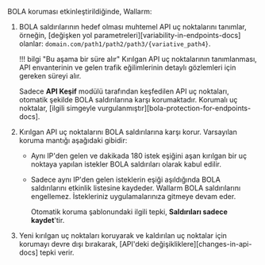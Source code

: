 BOLA koruması etkinleştirildiğinde, Wallarm:

1. BOLA saldırılarının hedef olması muhtemel API uç noktalarını tanımlar, örneğin, [değişken yol parametreleri][variability-in-endpoints-docs] olanlar: `domain.com/path1/path2/path3/{variative_path4}`.

    !!! bilgi "Bu aşama bir süre alır"
        Kırılgan API uç noktalarının tanımlanması, API envanterinin ve gelen trafik eğilimlerinin detaylı gözlemleri için gereken süreyi alır.
    
    Sadece **API Keşif** modülü tarafından keşfedilen API uç noktaları, otomatik şekilde BOLA saldırılarına karşı korumaktadır. Korumalı uç noktalar, [ilgili simgeyle vurgulanmıştır][bola-protection-for-endpoints-docs].
1. Kırılgan API uç noktalarını BOLA saldırılarına karşı korur. Varsayılan koruma mantığı aşağıdaki gibidir:

    * Aynı IP'den gelen ve dakikada 180 istek eşiğini aşan kırılgan bir uç noktaya yapılan istekler BOLA saldırıları olarak kabul edilir.
    * Sadece aynı IP'den gelen isteklerin eşiği aşıldığında BOLA saldırılarını etkinlik listesine kaydeder. Wallarm BOLA saldırılarını engellemez. İstekleriniz uygulamalarınıza gitmeye devam eder.

        Otomatik koruma şablonundaki ilgili tepki, **Saldırıları sadece kaydet**'tir.
1. Yeni kırılgan uç noktaları koruyarak ve kaldırılan uç noktalar için korumayı devre dışı bırakarak, [API'deki değişikliklere][changes-in-api-docs] tepki verir.

